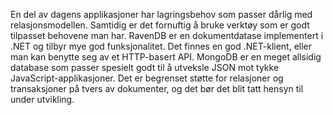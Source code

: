 En del av dagens applikasjoner har lagringsbehov som passer dårlig med relasjonsmodellen. Samtidig er det fornuftig å bruke verktøy som er godt tilpasset behovene man har. RavenDB er en dokumentdatase implementert i .NET og tilbyr mye god funksjonalitet. Det finnes en god .NET-klient, eller man kan benytte seg av et HTTP-basert API. MongoDB er en meget allsidig database som passer spesielt godt til å utveksle JSON mot tykke JavaScript-applikasjoner. Det er begrenset støtte for relasjoner og transaksjoner på tvers av dokumenter, og det bør det blit tatt hensyn til under utvikling.